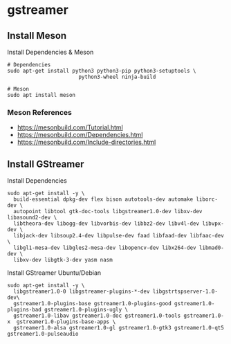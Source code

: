 # gstreamer

## Install Meson
Install Dependencies & Meson
```
# Dependencies
sudo apt-get install python3 python3-pip python3-setuptools \
                       python3-wheel ninja-build

# Meson
sudo apt install meson
```

### Meson References
 - https://mesonbuild.com/Tutorial.html
 - https://mesonbuild.com/Dependencies.html
 - https://mesonbuild.com/Include-directories.html

## Install GStreamer
Install Dependencies
```
sudo apt-get install -y \
  build-essential dpkg-dev flex bison autotools-dev automake liborc-dev \
  autopoint libtool gtk-doc-tools libgstreamer1.0-dev libxv-dev libasound2-dev \
  libtheora-dev libogg-dev libvorbis-dev libbz2-dev libv4l-dev libvpx-dev \
  libjack-dev libsoup2.4-dev libpulse-dev faad libfaad-dev libfaac-dev \
  libgl1-mesa-dev libgles2-mesa-dev libopencv-dev libx264-dev libmad0-dev \
  libxv-dev libgtk-3-dev yasm nasm
```

Install GStreamer Ubuntu/Debian
```
sudo apt-get install -y \
  libgstreamer1.0-0 libgstreamer-plugins-*-dev libgstrtspserver-1.0-dev\
  gstreamer1.0-plugins-base gstreamer1.0-plugins-good gstreamer1.0-plugins-bad gstreamer1.0-plugins-ugly \
  gstreamer1.0-libav gstreamer1.0-doc gstreamer1.0-tools gstreamer1.0-x  gstreamer1.0-plugins-base-apps \
  gstreamer1.0-alsa gstreamer1.0-gl gstreamer1.0-gtk3 gstreamer1.0-qt5 gstreamer1.0-pulseaudio
```

